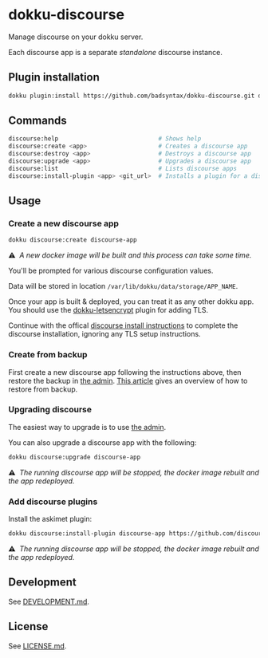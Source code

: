 # dokku-discourse

Manage discourse on your dokku server.

Each discourse app is a separate _standalone_ discourse instance.

## Plugin installation

```sh
dokku plugin:install https://github.com/badsyntax/dokku-discourse.git discourse
```

## Commands

```sh
discourse:help                            # Shows help
discourse:create <app>                    # Creates a discourse app
discourse:destroy <app>                   # Destroys a discourse app
discourse:upgrade <app>                   # Upgrades a discourse app
discourse:list                            # Lists discourse apps
discourse:install-plugin <app> <git_url>  # Installs a plugin for a discourse app
```

## Usage

### Create a new discourse app

```sh
dokku discourse:create discourse-app
```

⚠️&nbsp; *A new docker image will be built and this process can take some time.*

You'll be prompted for various discourse configuration values.

Data will be stored in location `/var/lib/dokku/data/storage/APP_NAME`.

Once your app is built & deployed, you can treat it as any other dokku app. You should use the [dokku-letsencrypt](https://github.com/dokku/dokku-letsencrypt) plugin for adding TLS.

Continue with the offical [discourse install instructions](https://github.com/discourse/discourse/blob/master/docs/INSTALL-cloud.md#start-discourse) to complete the discourse installation, ignoring any TLS setup instructions.

### Create from backup

First create a new discourse app following the instructions above, then restore the backup in [the admin](http://discourse.dokku.me/admin/backups). [This article](https://meta.discourse.org/t/move-your-discourse-instance-to-a-different-server/15721) gives an overview of how to restore from backup.

### Upgrading discourse

The easiest way to upgrade is to use [the admin](http://discourse.dokku.me/admin/upgrade).

You can also upgrade a discourse app with the following:

```bash
dokku discourse:upgrade discourse-app
```

⚠️&nbsp; *The running discourse app will be stopped, the docker image rebuilt and the app redeployed.*

### Add discourse plugins

Install the askimet plugin:

```bash
dokku discourse:install-plugin discourse-app https://github.com/discourse/discourse-akismet
```

⚠️&nbsp; *The running discourse app will be stopped, the docker image rebuilt and the app redeployed.*

## Development

See [DEVELOPMENT.md](./DEVELOPMENT.md).

## License

See [LICENSE.md](./LICENSE.md).
